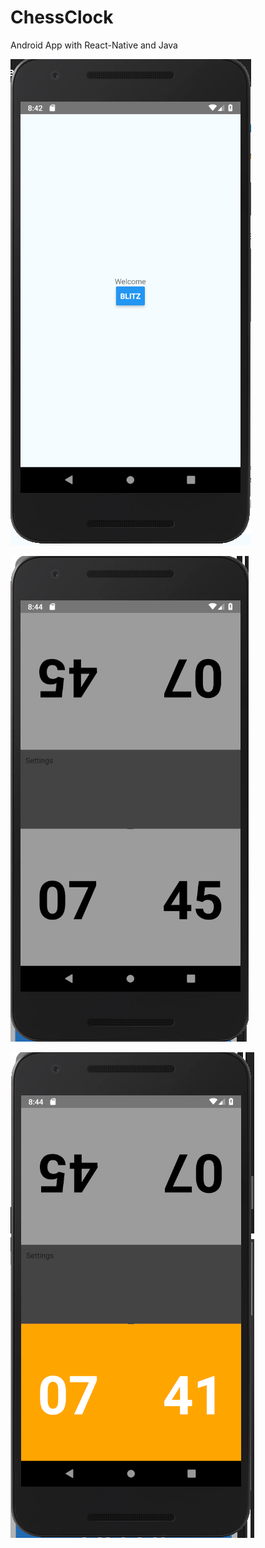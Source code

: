 # ChessClock
Android App with React-Native and Java


![ScreenShot](https://raw.githubusercontent.com/Erkanerkisi/ChessClock/master/screenshots/welcome.PNG)

![ScreenShot](https://raw.githubusercontent.com/Erkanerkisi/ChessClock/master/screenshots/main.PNG)

![ScreenShot](https://raw.githubusercontent.com/Erkanerkisi/ChessClock/master/screenshots/main2.PNG)

